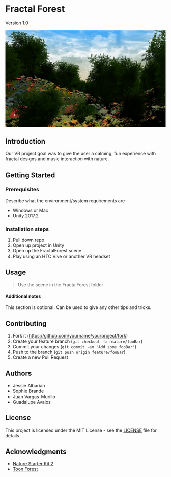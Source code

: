 <!-- Markdown link & img definitions -->
[npm-image]: https://img.shields.io/npm/v/datadog-metrics.svg?style=flat-square
[npm-url]: https://npmjs.org/package/datadog-metrics
[npm-downloads]: https://img.shields.io/npm/dm/datadog-metrics.svg?style=flat-square
[travis-image]: https://img.shields.io/travis/dbader/node-datadog-metrics/master.svg?style=flat-square
[travis-url]: https://travis-ci.org/dbader/node-datadog-metrics
[wiki]: https://github.com/yourname/yourproject/wiki
[placeholder-image]: http://via.placeholder.com/700x400
<!-- End markdown link & img definitions -->

# Fractal Forest
Version 1.0 <br>

![Screenshot](screenshot.png)

## Introduction
Our VR project goal was to give the user a calming, fun experience with fractal designs and music interaction with nature.

## Getting Started

### Prerequisites
Describe what the environment/system requirements are
* Windows or Mac
* Unity 2017.2

### Installation steps
1. Pull down repo
2. Open up project in Unity
3. Open up the FractalForest scene
4. Play using an HTC Vive or another VR headset

## Usage
> Use the scene in the FractalForest folder

#### Additional notes
This section is optional. Can be used to give any other tips and tricks.

## Contributing
1. Fork it (<https://github.com/yourname/yourproject/fork>)
2. Create your feature branch (`git checkout -b feature/fooBar`)
3. Commit your changes (`git commit -am 'Add some fooBar'`)
4. Push to the branch (`git push origin feature/fooBar`)
5. Create a new Pull Request

## Authors
* Jessie Albarian
* Sophie Brande
* Juan Vargas-Murillo
* Guadalupe Avalos

## License
This project is licensed under the MIT License - see the [LICENSE](LICENSE) file for details

## Acknowledgments

* [Nature Starter Kit 2](https://www.assetstore.unity3d.com/en/#!/content/52977)
* [Toon Forest](https://www.assetstore.unity3d.com/en/#!/content/66124)
